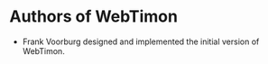 # Authors of WebTimon

  * Frank Voorburg designed and implemented the initial version of WebTimon.

